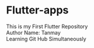 # Flutter-apps
This is my First Flutter Repository <br>
Author Name: Tanmay <br> Learning Git Hub Simultaneously
